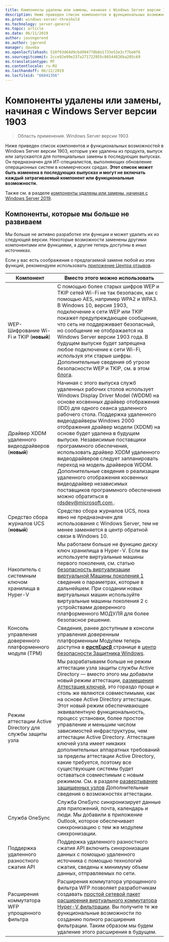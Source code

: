```yaml
---
title: Компоненты удалены или замены, начиная с Windows Server версии 1903
description: Ниже приведен список компонентов и функциональных возможностей в Windows Server версии 1903, которые уже удалены из продукта, выпуск или запускаются для потенциальных замены в последующих выпусках. Он предназначен для ИТ-специалистов, выполняющих обновление операционных систем в коммерческих средах.
ms.prod: windows-server-threshold
ms.technology: server-general
ms.topic: article
ms.date: 06/11/2019
author: jasongerend
ms.author: jgerend
manager: daveba
ms.openlocfilehash: 510f93d64d9cbd994778b8e1733e53e3cf7be0f6
ms.sourcegitcommit: 2cce92e99e237a271722955c86544826ba205c69
ms.translationtype: MT
ms.contentlocale: ru-RU
ms.lasthandoff: 06/12/2019
ms.locfileid: "66841356"
---
```

# <a name="features-removed-or-planned-for-replacement-starting-with-windows-server-version-1903"></a>Компоненты удалены или замены, начиная с Windows Server версии 1903

>Область применения. Windows Server версии 1903

Ниже приведен список компонентов и функциональных возможностей в Windows Server версии 1903, которые уже удалены из продукта, выпуск или запускаются для потенциальных замены в последующих выпусках. Он предназначен для ИТ-специалистов, выполняющих обновление операционных систем в коммерческих средах. **Этот список может быть изменена в последующих выпусках и могут не включать каждый затрагиваемый компонент или функциональные возможности.**

Также см. в разделе [компоненты удалены или замены, начиная с Windows Server 2019](removed-features-19.md).

## <a name="features-were-no-longer-developing"></a>Компоненты, которые мы больше не развиваем

Мы больше не активно разработке эти функции и может удалить их из следующей версии. Некоторые возможности заменены другими компонентами или функциями, а другие теперь доступны в иных источниках. 

Если у вас есть соображения о предлагаемой замене любой из этих функций, рекомендуем использовать [приложение Центра отзывов](https://support.microsoft.com/help/4021566/windows-10-send-feedback-to-microsoft-with-feedback-hub-app). 


|                         Компонент                         |                                                                                                                                                                                                                                                                                                                                                                                                                           Вместо этого можно использовать                                                                                                                                                                                                                                                                                                                                                                                                                            |
|---------------------------------------------------------|--------------------------------------------------------------------------------------------------------------------------------------------------------------------------------------------------------------------------------------------------------------------------------------------------------------------------------------------------------------------------------------------------------------------------------------------------------------------------------------------------------------------------------------------------------------------------------------------------------------------------------------------------------------------------------------------------------------------------------------------------------------------------------------------------------------------------------------------------------------------------|
|              WEP-Шифрование Wi-Fi и TKIP (**новый**)               |                                                                                                                                                                  С помощью более старых шифров WEP и TKIP сетей Wi-Fi не так безопасен, как с помощью AES, например WPA2 и WPA3. В Windows 10, версия 1903, подключение к сети WEP или TKIP покажет предупреждающее сообщение, что сеть не поддерживает безопасный, но сообщение не отображается на Windows Server версии 1903 года. В будущем выпуске будет запрещена любое подключение к сети Wi-Fi, используя эти старые шифры. Дополнительные сведения об угрозе безопасности WEP и TKIP, см. в этом [блога](https://go.microsoft.com/fwlink/p/?linkid=2008426).                                                                                                                                                                   |
|       Драйвер XDDM удаленного видеодрайверов (**новый**)        |                                                                                                                                          Начиная с этого выпуска служб удаленных рабочих столов использует Windows Display Driver Model (WDDM) на основе косвенных драйвер отображения (IDD) для одного сеанса удаленного рабочего стола. Поддержка удаленного видеодрайверы Windows 2000 отображения драйвер модели (XDDM) на основе будет удалена в будущем выпуске. Независимые поставщики программного обеспечения, использовать драйвер XDDM удаленного видеодрайверов следует запланировать переход на модель драйверов WDDM. Дополнительные сведения о реализации удаленного отображения косвенных видеодрайвер независимых поставщиков программного обеспечения можно обратиться в [ rdsdev@microsoft.com ](mailto:rdsdev@microsoft.com).                                                                                                                                           |
|            Средство сбора журналов UCS (**новый**)            |                                                                                                                                                                                                                                                                                                                                                         Средство сбора журналов UCS, пока явно не предназначен для использования с Windows Server, тем не менее заменяется в центр обратной связи в Windows 10.                                                                                                                                                                                                                                                                                                                                                         |
|              Накопитель с системным ключом хранилища в Hyper-V               |                                                                                                                                                                                                        Мы работаем больше не функцию диску ключ хранилища в Hyper-V. Если вы используете виртуальные машины первого поколения, см. статью [безопасность виртуализации виртуальной Машины поколения 1](https://docs.microsoft.com/windows-server/virtualization/hyper-v/learn-more/generation-1-virtual-machine-security-settings-for-hyper-v) сведения о параметрах, которые в дальнейшем. При создании новых виртуальных машин используйте виртуальные машины поколения 2 с устройствами доверенного платформенного МОДУЛЯ для более безопасное решение.                                                                                                                                                                                                         |
|    Консоль управления доверенного платформенного модуля (TPM)     |                                                                                                                                                                                                                          Сведения, ранее доступным в консоли управления доверенным платформенным Модулем теперь доступна в [ **σρςπξιρςβ** ](https://docs.microsoft.com/windows/security/threat-protection/windows-defender-security-center/wdsc-device-security) странице в [центр безопасности Защитника Windows](https://docs.microsoft.com/windows/security/threat-protection/windows-defender-security-center/windows-defender-security-center).                                                                                                                                                                                                                          |
| Режим аттестации Active Directory для службы защиты узла | Мы разрабатываем больше не режим аттестации узла защиты службы Active Directory — вместо этого мы добавили новый режим аттестации, [размещения Аттестация ключей](../security/guarded-fabric-shielded-vm/guarded-fabric-create-host-key.md), это гораздо проще и столь же являются совместимыми, как на основе Active Directory аттестации.  Этот новый режим обеспечивающее эквивалентную функциональность, процесс установки, более простое управление и меньшим числом зависимостей инфраструктуры, чем аттестации Active Directory. Аттестация ключей узла имеет никаких дополнительных аппаратных требований за пределы аттестации Active Directory, какие требуется, поэтому все существующие системы будет оставаться совместимым с новым режимом. См. в разделе [развертывание защищенных узлов](../security/guarded-fabric-shielded-vm/guarded-fabric-configure-hgs-with-authorized-hyper-v-hosts.md) Дополнительные сведения о возможностях аттестации. |
|                     Служба OneSync                     |                                                                                                                                                                                                                                                                                                                                                   Служба OneSync синхронизирует данные для приложений, почта, календарь и люди. Мы добавили в приложение Outlook, которое обеспечивает синхронизацию с тем же модулем синхронизации.                                                                                                                                                                                                                                                                                                                                                    |
|       Поддержка удаленного разностного сжатия API       |                                                                                                                                                                                                                                                                                                           Поддержка удаленного разностного сжатия API включить синхронизации данных с помощью удаленного источника с помощью технологий сжатия, сведены к минимуму объем данных, отправляемых по сети. |
|         Расширения коммутатора WFP упрощенного фильтра         |                                                                                                                                                                                                                                      Расширения коммутатора упрощенного фильтра WFP позволяет разработчикам создавать [простой сетевой пакет расширения виртуального коммутатора Hyper-V фильтрации](https://docs.microsoft.com/en-us/windows-hardware/drivers/network/using-virtual-switch-filtering). Вы получите те же функциональные возможности по созданию полного расширения фильтрации. Таким образом мы будем удаление этого расширения в будущем.                                                                                                                                                                                                                                      |

